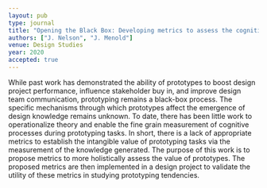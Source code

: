 ```yaml
---
layout: pub
type: journal
title: "Opening the Black Box: Developing metrics to assess the cognitive processes of prototyping"
authors: ["J. Nelson", "J. Menold"]
venue: Design Studies
year: 2020
accepted: true
---
```

While past work has demonstrated the ability of prototypes to boost design project performance, influence stakeholder buy in, and improve design team communication, prototyping remains a black-box process. The specific mechanisms through which prototypes affect the emergence of design knowledge remains unknown. To date, there has been little work to operationalize theory and enable the fine grain measurement of cognitive processes during prototyping tasks. In short, there is a lack of appropriate metrics to establish the intangible value of prototyping tasks via the measurement of the knowledge generated.  The purpose of this work is to propose metrics to more holistically assess the value of prototypes. The proposed metrics are then implemented in a design project to validate the utility of these metrics in studying prototyping tendencies.